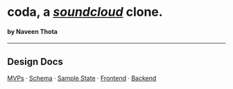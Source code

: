 # **__coda__**, a _[soundcloud](http://www.soundcloud.com/)_ clone. 
#### by Naveen Thota

--- 
## Design Docs
[MVPs]() · [Schema](https://github.com/helloitsnaveen/coda/wiki/schema) · [Sample State]() · [Frontend]() · [Backend]()

